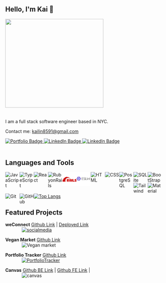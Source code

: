 ## Hello, I'm Kai 👋

<img width="310px" height="280px" src="https://media.tenor.com/zY5olcaT1T0AAAAi/diegodrawsart-women-and-girls-in-science.gif" />

######
I am a full stack software engineer based in NYC.

Contact me: kailin8591@gmail.com

<div id="badges">
  <a href="https://kailin168.github.io/Kai-page/">
    <img
      src="https://custom-icon-badges.demolab.com/badge/-Portfolio%20Website-blue?style=for-the-badge&logoColor=white&logo=repo"
      alt="Portfolio Badge"
    />
  </a>
  <a href="https://www.linkedin.com/in/kailin0/">
    <img
      src="https://img.shields.io/badge/LinkedIn-blue?style=for-the-badge&logo=linkedin&logoColor=white"
      alt="LinkedIn Badge" />
  </a>
  <a href="https://medium.com/@kailin8591">
    <img
      src="https://custom-icon-badges.demolab.com/badge/-Blog-blue?style=for-the-badge&logo=comment-discussion&logoColor=white"
      alt="LinkedIn Badge" />
  </a>
</div>

<br/>

## Languages and Tools
<div>
  <img align="left" alt="JavaScript" width="45px" src="https://cdn.jsdelivr.net/gh/devicons/devicon/icons/javascript/javascript-plain.svg" />
  <img align="left" alt="TypeScript" width="45px" src="https://cdn.jsdelivr.net/gh/devicons/devicon/icons/typescript/typescript-plain.svg" />
  <img align="left" alt="React" width="45px" src="https://cdn.jsdelivr.net/gh/devicons/devicon/icons/react/react-original-wordmark.svg" />
  <img align="left" alt="RubyonRails" width="45px" src="https://cdn.jsdelivr.net/gh/devicons/devicon/icons/ruby/ruby-plain-wordmark.svg" />
  <img align="left" alt="Ruby" width="45px" src="https://raw.githubusercontent.com/devicons/devicon/master/icons/rails/rails-plain-wordmark.svg" />
  <img align="left" alt="ESLint" width="45px" src="https://raw.githubusercontent.com/devicons/devicon/master/icons/eslint/eslint-original-wordmark.svg" />
  <img align="left" alt="HTML" width="45px" src="https://cdn.jsdelivr.net/gh/devicons/devicon/icons/html5/html5-plain.svg" />
  <img align="left" alt="CSS" width="45px" src="https://cdn.jsdelivr.net/gh/devicons/devicon/icons/css3/css3-plain.svg" />
  <img align="left" alt="PostgreSQL" width="45px" src="https://cdn.jsdelivr.net/gh/devicons/devicon/icons/postgresql/postgresql-plain-wordmark.svg" />
  <img align="left" alt="SQLite" width="45px" src="https://cdn.jsdelivr.net/gh/devicons/devicon/icons/sqlite/sqlite-original.svg" />
  <img align="left" alt="BootStrap" width="45px" src="https://cdn.jsdelivr.net/gh/devicons/devicon/icons/bootstrap/bootstrap-plain.svg" />
  <img align="left" alt="Tailwind" width="45px" src="https://cdn.jsdelivr.net/gh/devicons/devicon/icons/tailwindcss/tailwindcss-plain.svg" />
  <img align="left" alt="Material" width="45px" src="https://cdn.jsdelivr.net/gh/devicons/devicon/icons/materialui/materialui-original.svg" />
  <img align="left" alt="Git" width="45px" src="https://cdn.jsdelivr.net/gh/devicons/devicon/icons/git/git-plain-wordmark.svg" />
  <img align="left" alt="GitHub" width="45px" src="https://cdn.jsdelivr.net/gh/devicons/devicon/icons/github/github-original.svg" />
</div>

<br/>
<br/>

[![Top Langs](https://github-readme-stats.vercel.app/api/top-langs/?username=Kailin168&layout=compact&theme=merko)](https://github.com/anuraghazra/github-readme-stats)


## Featured Projects

**weConnect**
[Github Link](https://github.com/Kailin168/socialMedia) | [Deployed Link](http://ec2-54-210-65-11.compute-1.amazonaws.com/)
<br/>
[<img style="display: block; margin: 0 auto;" alt="socialmedia" width="400px" src="https://user-images.githubusercontent.com/103536761/224435497-ce542d07-42b7-467b-a5d3-0649bbec05a2.png" />](http://54.152.24.233:4000/home)

**Vegan Market**
[Github Link](https://github.com/Kailin168/e-commerce)
<br/>
<img style="display: block; margin: 0 auto;" alt="Vegan market" width="400px" src="https://user-images.githubusercontent.com/103536761/224436503-0294324b-077a-4269-9e60-14762edba2fc.png" />

**Portfolio Tracker**
[Github Link](https://github.com/Kailin168/Portfolio-Tracker-)
<br/>
[<img style="display: block; margin: 0 auto;" alt="PortfolioTracker" width="400px" src="https://user-images.githubusercontent.com/104730743/199075182-af3b80b1-470b-4735-8855-91d4d0892dee.png" />](https://www.youtube.com/watch?v=juVxJYn8nlE&ab_channel=WillieShi)

**Canvas**
[Github BE Link](https://github.com/Kailin168/CanvasProjectBE) | [Github FE Link](https://github.com/Kailin168/CanvasProjectFE) |
<br/>
<img style="display: block; margin: 0 auto;" alt="canvas" width="400px" src="https://user-images.githubusercontent.com/103536761/224437829-c0db1c0e-d99c-42b3-b798-6d02a0840c56.png" />

